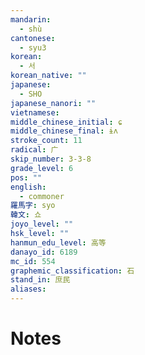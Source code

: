 ```yaml
---
mandarin:
  - shù
cantonese:
  - syu3
korean:
  - 서
korean_native: ""
japanese:
  - SHO
japanese_nanori: ""
vietnamese:
middle_chinese_initial: ɕ
middle_chinese_final: ɨʌ
stroke_count: 11
radical: 广
skip_number: 3-3-8
grade_level: 6
pos: ""
english:
  - commoner
羅馬字: syo
韓文: 쇼
joyo_level: ""
hsk_level: ""
hanmun_edu_level: 高等
danayo_id: 6189
mc_id: 554
graphemic_classification: 石
stand_in: 庶民
aliases:
---
```


# Notes
